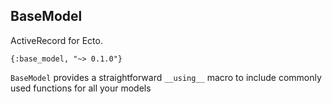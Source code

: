 ## BaseModel

ActiveRecord for Ecto.

`{:base_model, "~> 0.1.0"}`

`BaseModel` provides a straightforward `__using__` macro to include commonly
used functions for all your models
